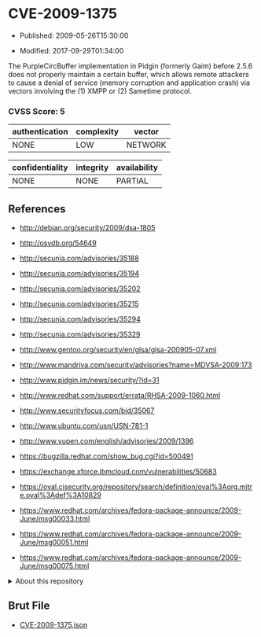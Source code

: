 # CVE-2009-1375

- Published: 2009-05-26T15:30:00

- Modified: 2017-09-29T01:34:00

The PurpleCircBuffer implementation in Pidgin (formerly Gaim) before 2.5.6 does not properly maintain a certain buffer, which allows remote attackers to cause a denial of service (memory corruption and application crash) via vectors involving the (1) XMPP or (2) Sametime protocol.

### CVSS Score: **5**

| authentication | complexity | vector |
| --- | --- | --- |
| NONE | LOW | NETWORK |

| confidentiality | integrity | availability |
| --- | --- | --- |
| NONE | NONE | PARTIAL |

## References

* http://debian.org/security/2009/dsa-1805

* http://osvdb.org/54649

* http://secunia.com/advisories/35188

* http://secunia.com/advisories/35194

* http://secunia.com/advisories/35202

* http://secunia.com/advisories/35215

* http://secunia.com/advisories/35294

* http://secunia.com/advisories/35329

* http://www.gentoo.org/security/en/glsa/glsa-200905-07.xml

* http://www.mandriva.com/security/advisories?name=MDVSA-2009:173

* http://www.pidgin.im/news/security/?id=31

* http://www.redhat.com/support/errata/RHSA-2009-1060.html

* http://www.securityfocus.com/bid/35067

* http://www.ubuntu.com/usn/USN-781-1

* http://www.vupen.com/english/advisories/2009/1396

* https://bugzilla.redhat.com/show_bug.cgi?id=500491

* https://exchange.xforce.ibmcloud.com/vulnerabilities/50683

* https://oval.cisecurity.org/repository/search/definition/oval%3Aorg.mitre.oval%3Adef%3A10829

* https://www.redhat.com/archives/fedora-package-announce/2009-June/msg00033.html

* https://www.redhat.com/archives/fedora-package-announce/2009-June/msg00051.html

* https://www.redhat.com/archives/fedora-package-announce/2009-June/msg00075.html

<details>
<summary>About this repository</summary> 

  This repository is part of the project [Live Hack CVE](https://github.com/Live-Hack-CVE). Main website can be found [www.live-hack.org](https://www.live-hack.org) 
  
  Made by [Sn0wAlice](https://github.com/Sn0wAlice) for the people that care about security and need to have a feed of the latest CVEs. Hope you enjoy it, don't forget to star the repo and follow me on [Twitter](https://twitter.com/Sn0wAlice) and [Github](https://github.com/Sn0wAlice). And that is my [personnal website](https://www.alice-snow.me/)

  - [Home Page](https://github.com/Live-Hack-CVE)
  - [Framework](https://github.com/Live-Hack-CVE/cve-framework)
  - [CVE database](https://github.com/Live-Hack-CVE/full_database)
  - [Changelog](https://github.com/Live-Hack-CVE/Changelog)
</details>

## Brut File

* [CVE-2009-1375.json](https://raw.githubusercontent.com/Live-Hack-CVE/full_database/main/cves/2009/CVE-2009-1375.json)

